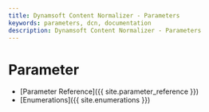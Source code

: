 ```yaml
---
title: Dynamsoft Content Normalizer - Parameters
keywords: parameters, dcn, documentation
description: Dynamsoft Content Normalizer - Parameters
---
```


# Parameter

- [Parameter Reference]({{ site.parameter_reference }})
- [Enumerations]({{ site.enumerations }})